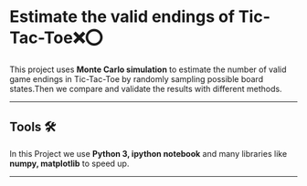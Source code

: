 # Estimate the valid endings of Tic-Tac-Toe❌⭕
This project uses **Monte Carlo simulation** to estimate the number of valid game endings in Tic-Tac-Toe by randomly sampling possible board states.Then we compare and validate the results with different methods.

------------------------------

## Tools 🛠
In this Project we use **Python 3, ipython notebook** and many libraries like **numpy, matplotlib** to speed up.

------------------------------

##



